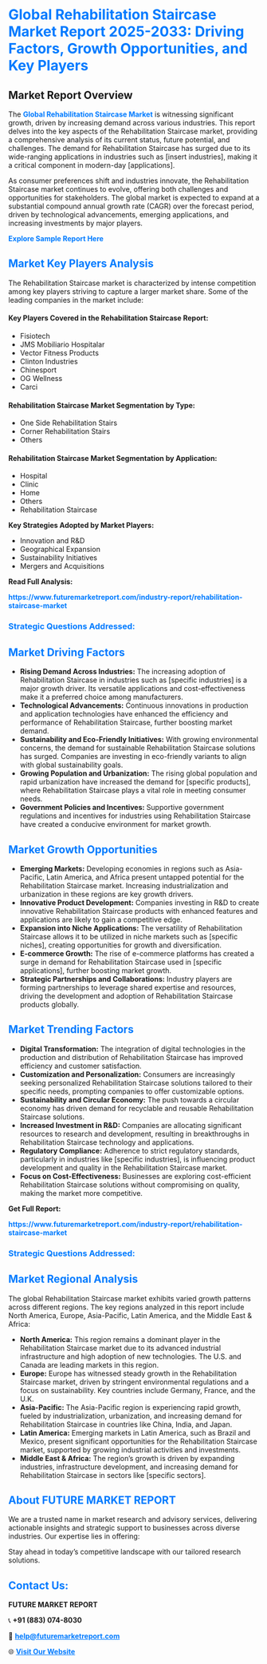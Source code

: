 <h1 style="color: #007BFF;">Global Rehabilitation Staircase Market Report 2025-2033: Driving Factors, Growth Opportunities, and Key Players</h1>

<section id="overview">
<h2>Market Report Overview</h2>
<p>The <a href="https://www.futuremarketreport.com/industry-report/rehabilitation-staircase-market" style="color: #007BFF; text-decoration: none;"><strong>Global Rehabilitation Staircase Market</strong></a> is witnessing significant growth, driven by increasing demand across various industries. This report delves into the key aspects of the Rehabilitation Staircase market, providing a comprehensive analysis of its current status, future potential, and challenges. The demand for Rehabilitation Staircase has surged due to its wide-ranging applications in industries such as [insert industries], making it a critical component in modern-day [applications].</p>
<p>As consumer preferences shift and industries innovate, the Rehabilitation Staircase market continues to evolve, offering both challenges and opportunities for stakeholders. The global market is expected to expand at a substantial compound annual growth rate (CAGR) over the forecast period, driven by technological advancements, emerging applications, and increasing investments by major players.</p>
</section>

<section id="overview">
<p><a href="https://www.futuremarketreport.com/request-sample/reportId=123653" style="color: #007BFF; text-decoration: none;"><strong>Explore Sample Report Here</strong></a></p>
</section>

<section id="key-players">
<h2 style="color: #007BFF;">Market Key Players Analysis</h2>
<p>The Rehabilitation Staircase market is characterized by intense competition among key players striving to capture a larger market share. Some of the leading companies in the market include:</p>
<h4>Key Players Covered in the Rehabilitation Staircase Report:</h4>
<ul><li>Fisiotech</li><li>JMS Mobiliario Hospitalar</li><li>Vector Fitness Products</li><li>Clinton Industries</li><li>Chinesport</li><li>OG Wellness</li><li>Carci</li></ul>
<h4>Rehabilitation Staircase Market Segmentation by Type:</h4>
<ul><li>One Side Rehabilitation Stairs</li><li>Corner Rehabilitation Stairs</li><li>Others</li></ul>

<h4>Rehabilitation Staircase Market Segmentation by Application:</h4>
<ul><li>Hospital</li><li>Clinic</li><li>Home</li><li>Others</li><li>Rehabilitation Staircase</li></ul>
<p><strong>Key Strategies Adopted by Market Players:</strong></p>
<ul>
<li>Innovation and R&D</li>
<li>Geographical Expansion</li>
<li>Sustainability Initiatives</li>
<li>Mergers and Acquisitions</li>
</ul>
</section>

<section>
<p><strong>Read Full Analysis: </strong></p><a href="https://www.futuremarketreport.com/industry-report/rehabilitation-staircase-market" style="color: #007BFF; text-decoration: none;"><strong>https://www.futuremarketreport.com/industry-report/rehabilitation-staircase-market</strong></a>
<h3 style="color: #007BFF;">Strategic Questions Addressed:</h3>
</section>

<section id="driving-factors">
<h2 style="color: #007BFF;">Market Driving Factors</h2>
<ul>
<li><strong>Rising Demand Across Industries:</strong> The increasing adoption of Rehabilitation Staircase in industries such as [specific industries] is a major growth driver. Its versatile applications and cost-effectiveness make it a preferred choice among manufacturers.</li>
<li><strong>Technological Advancements:</strong> Continuous innovations in production and application technologies have enhanced the efficiency and performance of Rehabilitation Staircase, further boosting market demand.</li>
<li><strong>Sustainability and Eco-Friendly Initiatives:</strong> With growing environmental concerns, the demand for sustainable Rehabilitation Staircase solutions has surged. Companies are investing in eco-friendly variants to align with global sustainability goals.</li>
<li><strong>Growing Population and Urbanization:</strong> The rising global population and rapid urbanization have increased the demand for [specific products], where Rehabilitation Staircase plays a vital role in meeting consumer needs.</li>
<li><strong>Government Policies and Incentives:</strong> Supportive government regulations and incentives for industries using Rehabilitation Staircase have created a conducive environment for market growth.</li>
</ul>
</section>

<section id="growth-opportunities">
<h2 style="color: #007BFF;">Market Growth Opportunities</h2>
<ul>
<li><strong>Emerging Markets:</strong> Developing economies in regions such as Asia-Pacific, Latin America, and Africa present untapped potential for the Rehabilitation Staircase market. Increasing industrialization and urbanization in these regions are key growth drivers.</li>
<li><strong>Innovative Product Development:</strong> Companies investing in R&D to create innovative Rehabilitation Staircase products with enhanced features and applications are likely to gain a competitive edge.</li>
<li><strong>Expansion into Niche Applications:</strong> The versatility of Rehabilitation Staircase allows it to be utilized in niche markets such as [specific niches], creating opportunities for growth and diversification.</li>
<li><strong>E-commerce Growth:</strong> The rise of e-commerce platforms has created a surge in demand for Rehabilitation Staircase used in [specific applications], further boosting market growth.</li>
<li><strong>Strategic Partnerships and Collaborations:</strong> Industry players are forming partnerships to leverage shared expertise and resources, driving the development and adoption of Rehabilitation Staircase products globally.</li>
</ul>
</section>

<section id="trending-factors">
<h2 style="color: #007BFF;">Market Trending Factors</h2>
<ul>
<li><strong>Digital Transformation:</strong> The integration of digital technologies in the production and distribution of Rehabilitation Staircase has improved efficiency and customer satisfaction.</li>
<li><strong>Customization and Personalization:</strong> Consumers are increasingly seeking personalized Rehabilitation Staircase solutions tailored to their specific needs, prompting companies to offer customizable options.</li>
<li><strong>Sustainability and Circular Economy:</strong> The push towards a circular economy has driven demand for recyclable and reusable Rehabilitation Staircase solutions.</li>
<li><strong>Increased Investment in R&D:</strong> Companies are allocating significant resources to research and development, resulting in breakthroughs in Rehabilitation Staircase technology and applications.</li>
<li><strong>Regulatory Compliance:</strong> Adherence to strict regulatory standards, particularly in industries like [specific industries], is influencing product development and quality in the Rehabilitation Staircase market.</li>
<li><strong>Focus on Cost-Effectiveness:</strong> Businesses are exploring cost-efficient Rehabilitation Staircase solutions without compromising on quality, making the market more competitive.</li>
</ul>
</section>

<section>
<p><strong>Get Full Report: </strong></p><a href="https://www.futuremarketreport.com/industry-report/rehabilitation-staircase-market" style="color: #007BFF; text-decoration: none;"><strong>https://www.futuremarketreport.com/industry-report/rehabilitation-staircase-market</strong></a>
<h3 style="color: #007BFF;">Strategic Questions Addressed:</h3>
</section>


<section id="regional-analysis">
<h2 style="color: #007BFF;">Market Regional Analysis</h2>
<p>The global Rehabilitation Staircase market exhibits varied growth patterns across different regions. The key regions analyzed in this report include North America, Europe, Asia-Pacific, Latin America, and the Middle East & Africa:</p>
<ul>
<li><strong>North America:</strong> This region remains a dominant player in the Rehabilitation Staircase market due to its advanced industrial infrastructure and high adoption of new technologies. The U.S. and Canada are leading markets in this region.</li>
<li><strong>Europe:</strong> Europe has witnessed steady growth in the Rehabilitation Staircase market, driven by stringent environmental regulations and a focus on sustainability. Key countries include Germany, France, and the U.K.</li>
<li><strong>Asia-Pacific:</strong> The Asia-Pacific region is experiencing rapid growth, fueled by industrialization, urbanization, and increasing demand for Rehabilitation Staircase in countries like China, India, and Japan.</li>
<li><strong>Latin America:</strong> Emerging markets in Latin America, such as Brazil and Mexico, present significant opportunities for the Rehabilitation Staircase market, supported by growing industrial activities and investments.</li>
<li><strong>Middle East & Africa:</strong> The region’s growth is driven by expanding industries, infrastructure development, and increasing demand for Rehabilitation Staircase in sectors like [specific sectors].</li>
</ul>
</section>

<footer>
<h2 style="color: #007BFF;">About FUTURE MARKET REPORT</h2>
<p>We are a trusted name in market research and advisory services, delivering actionable insights and strategic support to businesses across diverse industries. Our expertise lies in offering:</p>

<p>Stay ahead in today’s competitive landscape with our tailored research solutions.</p>

<h2 style="color: #007BFF;">Contact Us:</h2>
<p><strong>FUTURE MARKET REPORT</strong></p>
<p>📞 <strong>+91 (883) 074-8030</strong></p>
<p>📧 <strong><a href="mailto:help@futuremarketreport.com" style="color: #007BFF;">help@futuremarketreport.com</a></strong></p>
<p>🌐 <strong><a href="https://www.futuremarketreport.com/" style="color: #007BFF;">Visit Our Website</a></strong></p>
</footer>
